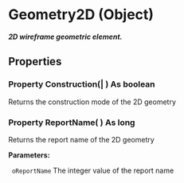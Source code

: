 # Geometry2D (Object)

**_2D wireframe geometric element._**

## Properties

### Property **Construction**(| ) As boolean

   Returns the construction mode of the 2D geometry  
### Property **ReportName**( ) As long

   Returns the report name of the 2D geometry

**Parameters:**

` oReportName`      The integer value of the report name